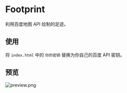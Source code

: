 # Footprint

利用百度地图 API 绘制的足迹。

## 使用

将 `index.html` 中的 `你的密钥` 替换为你自己的百度 API 密钥。

## 预览

![preview.png](preview)
